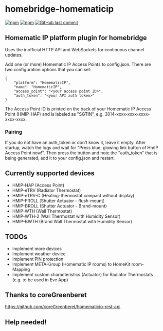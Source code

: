 # homebridge-homematicip
[![npm](https://img.shields.io/npm/v/homebridge-homematicip.svg?style=plastic)](https://www.npmjs.com/package/homebridge-homematicip)
[![npm](https://img.shields.io/npm/dt/homebridge-homematicip.svg?style=plastic)](https://www.npmjs.com/package/homebridge-homematicip)
[![GitHub last commit](https://img.shields.io/github/last-commit/marcsowen/homebridge-homematicip.svg?style=plastic)](https://github.com/marcsowen/homebridge-homematicip)

## Homematic IP platform plugin for homebridge

Uses the inofficial HTTP API and WebSockets for continuous channel updates. 

Add one (or more) Homematic IP Access Points to config.json. There are two configuration
options that you can set:

```
{
    "platform": "HomematicIP",
    "name": "HomematicIP",
    "access_point": "<your access point ID>",
    "auth_token": "<your API auth token>"
}
```

The Access Point ID is printed on the back of your Homematic IP Access Point (HMIP-HAP) and is 
labeled as "SGTIN", e.g. 3014-xxxx-xxxx-xxxx-xxxx-xxxx. 

### Pairing 

If you do not have an auth_token or don't know it, 
leave it empty. After startup, watch the logs and wait for "Press blue, glowing link button of HmIP Access Point now!".
Then press the button and note the "auth_token" that is being generated, add it to your config.json and restart.

## Currently supported devices
- HMIP-HAP (Access Point)
- HMIP-eTRV (Radiator Thermostat)
- HMIP-eTRV-C (Heating-thermostat compact without display)
- HMIP-FROLL (Shutter Actuator - flush-mount)
- HMIP-BROLL (Shutter Actuator - Brand-mount)
- HMIP-WTH (Wall Thermostat)
- HMIP-WTH-2 (Wall Thermostat with Humidity Sensor)
- HMIP-BWTH (Brand Wall Thermostat with Humidity Sensor)

## TODOs
- Implement more devices
- Implement weather device
- Implement PIN protection
- Implement META-Group (Homematic IP rooms) to HomeKit room-Mapping
- Implement custom characteristics (Actuator) for Radiator Thermostats (e.g. to be used in Eve App) 

## Thanks to coreGreenberet
https://github.com/coreGreenberet/homematicip-rest-api


## Help needed!
